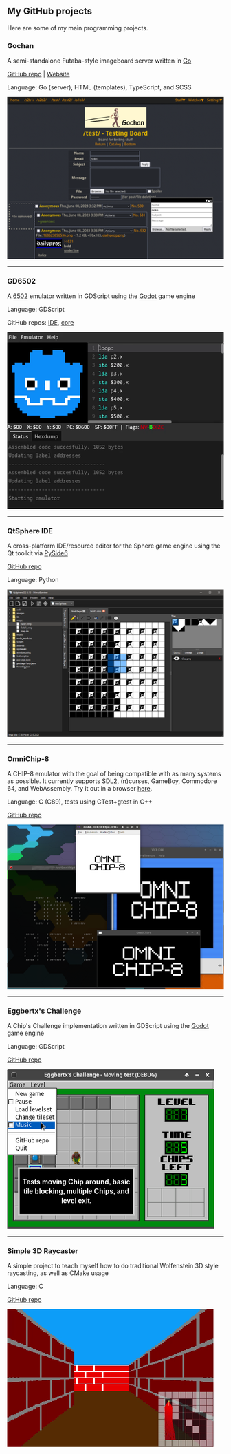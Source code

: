## My GitHub projects
Here are some of my main programming projects.

### Gochan

A semi-standalone Futaba-style imageboard server written in [Go](https://golang.org)

[GitHub repo](https://github.com/gochan-org/gochan) | [Website](https://gochan.org)

Language: Go (server), HTML (templates), TypeScript, and SCSS

![Board page screenshot](gochan-thread.png)

___
### GD6502

A [6502](https://en.wikipedia.org/wiki/MOS_Technology_6502) emulator written in GDScript using the [Godot](https://godotengine.org/) game engine

Language: GDScript

GitHub repos: [IDE](https://github.com/Eggbertx/GD6502-IDE), [core](https://github.com/Eggbertx/GD6502)

![GD6502 IDE screenshot](./gd6502.png)

___
### QtSphere IDE

A cross-platform IDE/resource editor for the Sphere game engine using the Qt toolkit via [PySide6](https://doc.qt.io/qtforpython-6/)

[GitHub repo](https://github.com/eggbertx/QtSphere-IDE)

Language: Python

![Map editor screenshot](qtsphere-map.png)

___
### OmniChip-8

A CHIP-8 emulator with the goal of being compatible with as many systems as possible. It currently supports SDL2, (n)curses, GameBoy, Commodore 64, and WebAssembly. Try it out in a browser [here](/oc8/oc8.html).

Language: C (C89), tests using CTest+gtest in C++

[GitHub repo](https://github.com/eggbertx/OmniChip8)

![OmniChip-8 running my simple test project](omnichip8.png)

___
### Eggbertx's Challenge

A Chip's Challenge implementation written in GDScript using the [Godot](https://godotengine.org/) game engine

Language: GDScript

[GitHub repo](https://github.com/Eggbertx/Eggbertxs-Challenge)

![Eggbertx's Challenge screenshot](eggbertxs-challenge.png)

___
### Simple 3D Raycaster

A simple project to teach myself how to do traditional Wolfenstein 3D style raycasting, as well as CMake usage

Language: C

[GitHub repo](https://github.com/Eggbertx/simple-3d-raycaster)

![Demonstration of s3d in a simple maze](simple3draycaster.gif)
